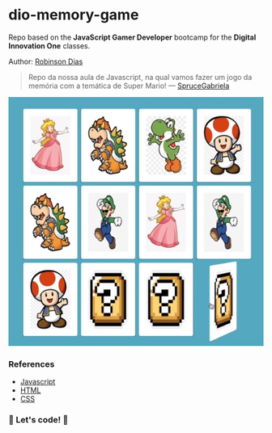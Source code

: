# dio-memory-game

Repo based on the **JavaScript Gamer Developer** bootcamp for the **Digital Innovation One** classes.

Author: [Robinson Dias](https://github.com/robinson-1985)

> Repo da nossa aula de Javascript, na qual vamos fazer um jogo da memória com a temática de Super Mario! &mdash; [SpruceGabriela](https://github.com/SpruceGabriela)

![screenshot](screenshot.jpg?raw=true "screenshot")

### References

* [Javascript](https://developer.mozilla.org/docs/Web/JavaScript)
* [HTML](https://www.w3schools.com/html/)
* [CSS](https://developer.mozilla.org/docs/Web/CSS)

### 🚀 Let's code! 🚀
